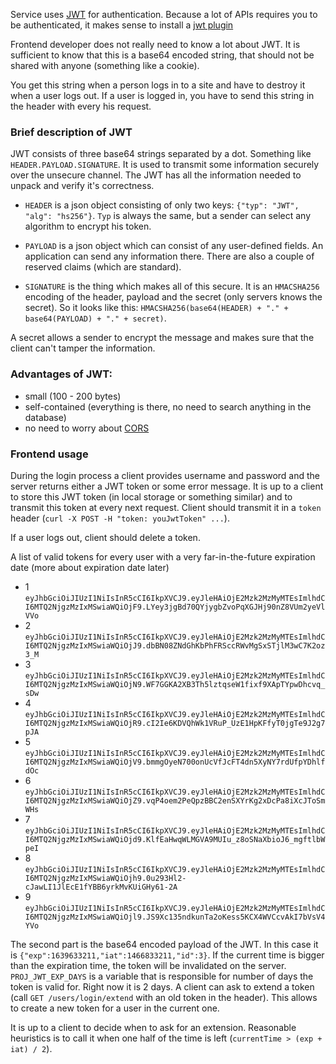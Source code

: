 Service uses [JWT](https://jwt.io/) for authentication. Because a lot of APIs requires you to be 
authenticated, it makes sense to install a [jwt plugin](https://chrome.google.com/webstore/detail/jwt-debugger/ppmmlchacdbknfphdeafcbmklcghghmd/related)
 
Frontend developer does not really need to know a lot about JWT. It is sufficient to know that 
this is a base64 encoded string, that should not be shared with anyone (something like a cookie).

You get this string when a person logs in to a site and have to destroy it when a user logs out. If
a user is logged in, you have to send this string in the header with every his request.

### Brief description of JWT

JWT consists of three base64 strings separated by a dot. Something like `HEADER.PAYLOAD.SIGNATURE`.
It is used to transmit some information securely over the unsecure channel. The JWT has all the
information needed to unpack and verify it's correctness.

 - `HEADER` is a json object consisting of only two keys: `{"typ": "JWT", "alg": "hs256"}`. `Typ` is always
 the same, but a sender can select any algorithm to encrypt his token.
 
 - `PAYLOAD` is a json object which can consist of any user-defined fields. An application can send 
 any information there. There are also a couple of reserved claims (which are standard).
 
 - `SIGNATURE` is the thing which makes all of this secure. It is an `HMACSHA256` encoding of the 
 header, payload and the secret (only servers knows the secret). So it looks like this: 
 `HMACSHA256(base64(HEADER) + "." + base64(PAYLOAD) + "." + secret)`.
 
A secret allows a sender to encrypt the message and makes sure that the client can't tamper the 
information.

### Advantages of JWT:

 - small (100 - 200 bytes)
 - self-contained (everything is there, no need to search anything in the database)
 - no need to worry about [CORS](https://developer.mozilla.org/en-US/docs/Web/HTTP/Access_control_CORS)
 
 
### Frontend usage
During the login process a client provides username and password and the server returns either a 
JWT token or some error message. It is up to a client to store this JWT token (in local storage or 
something similar) and to transmit this token at every next request. Client should transmit it
in a `token` header (`curl -X POST -H "token: youJwtToken" ...`).

If a user logs out, client should delete a token.

A list of valid tokens for every user with a very far-in-the-future expiration date (more about 
expiration date later)

 - 1 `eyJhbGciOiJIUzI1NiIsInR5cCI6IkpXVCJ9.eyJleHAiOjE2Mzk2MzMyMTEsImlhdCI6MTQ2NjgzMzIxMSwiaWQiOjF9.LYey3jgBd70QYjygbZvoPqXGJHj90nZ8VUm2yeVlVVo`
 - 2 `eyJhbGciOiJIUzI1NiIsInR5cCI6IkpXVCJ9.eyJleHAiOjE2Mzk2MzMyMTEsImlhdCI6MTQ2NjgzMzIxMSwiaWQiOjJ9.dbBN08ZNdGhKbPhFRSccRWvMgSxSTjlM3wC7K2oz3_M`
 - 3 `eyJhbGciOiJIUzI1NiIsInR5cCI6IkpXVCJ9.eyJleHAiOjE2Mzk2MzMyMTEsImlhdCI6MTQ2NjgzMzIxMSwiaWQiOjN9.WF7GGKA2XB3Th5lztqseW1fixf9XApTYpwDhcvq_sDw`
 - 4 `eyJhbGciOiJIUzI1NiIsInR5cCI6IkpXVCJ9.eyJleHAiOjE2Mzk2MzMyMTEsImlhdCI6MTQ2NjgzMzIxMSwiaWQiOjR9.cI2Ie6KDVQhWk1VRuP_UzE1HpKFfyT0jgTe9J2g7pJA`
 - 5 `eyJhbGciOiJIUzI1NiIsInR5cCI6IkpXVCJ9.eyJleHAiOjE2Mzk2MzMyMTEsImlhdCI6MTQ2NjgzMzIxMSwiaWQiOjV9.bmmgOyeN700onUcVfJcFT4dn5XyNY7rdUfpYDhlfdOc`
 - 6 `eyJhbGciOiJIUzI1NiIsInR5cCI6IkpXVCJ9.eyJleHAiOjE2Mzk2MzMyMTEsImlhdCI6MTQ2NjgzMzIxMSwiaWQiOjZ9.vqP4oem2PeQpzBBC2enSXYrKg2xDcPa8iXcJToSmWHs`
 - 7 `eyJhbGciOiJIUzI1NiIsInR5cCI6IkpXVCJ9.eyJleHAiOjE2Mzk2MzMyMTEsImlhdCI6MTQ2NjgzMzIxMSwiaWQiOjd9.KlfEaHwqWLMGVA9MUIu_z8oSNaXbioJ6_mgftlbWpeI`
 - 8 `eyJhbGciOiJIUzI1NiIsInR5cCI6IkpXVCJ9.eyJleHAiOjE2Mzk2MzMyMTEsImlhdCI6MTQ2NjgzMzIxMSwiaWQiOjh9.0u293Hl2-cJawLI1JlEcE1fYBB6yrkMvKUiGHy61-2A`
 - 9 `eyJhbGciOiJIUzI1NiIsInR5cCI6IkpXVCJ9.eyJleHAiOjE2Mzk2MzMyMTEsImlhdCI6MTQ2NjgzMzIxMSwiaWQiOjl9.JS9Xc135ndkunTa2oKess5KCX4WVCcvAkI7bVsV4YVo`

The second part is the base64 encoded payload of the JWT. In this case it is `{"exp":1639633211,"iat":1466833211,"id":3}`.
If the current time is bigger than the expiration time, the token will be invalidated on the server.
`PROJ_JWT_EXP_DAYS` is a variable that is responsible for number of days the token is valid for.
Right now it is 2 days. A client can ask to extend a token (call `GET /users/login/extend` with
an old token in the header). This allows to create a new token for a user in the current one.

It is up to a client to decide when to ask for an extension. Reasonable heuristics is to call it 
when one half of the time is left (`currentTime > (exp + iat) / 2`).
